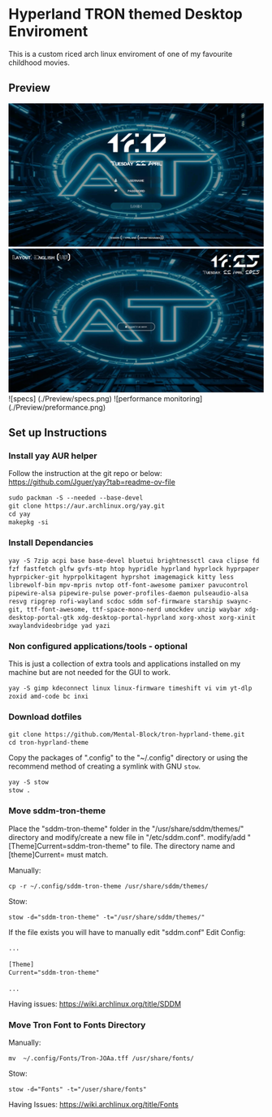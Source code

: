 # Hyperland TRON themed Desktop Enviroment

This is a custom riced arch linux enviroment of one of my favourite childhood movies. 

## Preview

![login screen](./Preview/login.png)
![lock screen](./Preview/lock.png)
![specs] (./Preview/specs.png)
![performance monitoring] (./Preview/preformance.png)

## Set up Instructions

### Install yay AUR helper 

Follow the instruction at the git repo or below:
https://github.com/Jguer/yay?tab=readme-ov-file

```
sudo packman -S --needed --base-devel 
git clone https://aur.archlinux.org/yay.git
cd yay
makepkg -si
```

### Install Dependancies

```
yay -S 7zip acpi base base-devel bluetui brightnessctl cava clipse fd fzf fastfetch glfw gvfs-mtp htop hypridle hyprland hyprlock hyprpaper hyprpicker-git hyprpolkitagent hyprshot imagemagick kitty less librewolf-bin mpv-mpris nvtop otf-font-awesome pamixer pavucontrol pipewire-alsa pipewire-pulse power-profiles-daemon pulseaudio-alsa resvg ripgrep rofi-wayland scdoc sddm sof-firmware starship swaync-git, ttf-font-awesome, ttf-space-mono-nerd umockdev unzip waybar xdg-desktop-portal-gtk xdg-desktop-portal-hyprland xorg-xhost xorg-xinit xwaylandvideobridge yad yazi
```

### Non configured applications/tools - optional

This is just a collection of extra tools and applications installed on my machine but are not needed for the GUI to work. 

```
yay -S gimp kdeconnect linux linux-firmware timeshift vi vim yt-dlp zoxid amd-code bc inxi
```

### Download dotfiles 

```
git clone https://github.com/Mental-Block/tron-hyprland-theme.git
cd tron-hyprland-theme
```

Copy the packages of ".config" to the "~/.config" directory or using the recommend method of creating a symlink with GNU `stow`.

```
yay -S stow 
stow .
```

### Move sddm-tron-theme 

Place the "sddm-tron-theme" folder in the "/usr/share/sddm/themes/" directory and modify/create a new file in "/etc/sddm.conf". modify/add
"[Theme]Current=sddm-tron-theme" to file. The directory name and [theme]Current= must match. 

Manually:
```
cp -r ~/.config/sddm-tron-theme /usr/share/sddm/themes/
```

Stow:
```
stow -d="sddm-tron-theme" -t="/usr/share/sddm/themes/"
```

If the file exists you will have to manually edit "sddm.conf"
Edit Config:
```
...

[Theme]
Current="sddm-tron-theme"

...
```

Having issues:
https://wiki.archlinux.org/title/SDDM

### Move Tron Font to Fonts Directory

Manually:
```
mv  ~/.config/Fonts/Tron-JOAa.tff /usr/share/fonts/
```

Stow: 
```
stow -d="Fonts" -t="/user/share/fonts"
```

Having Issues: 
https://wiki.archlinux.org/title/Fonts








